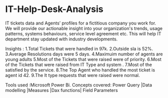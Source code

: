 # IT-Help-Desk-Analysis
IT tickets data and Agents’ profiles for a fictitious company you work for. We will provide our actionable insight into your organization's trends, usage patterns, systems behaviours, service level agreement etc. This will help  IT department stay updated with industry developments.


Insights :
1.Total Tickets that were handled in 97k.
2.Outside sla is 52%.
3.Average Resolutions days were 5 days.
4.Maximuim number of agents are young adults
5.Most of the Tickets that were raised were of priority.
6.Most of the Tickets that were raised from IT Type and system .
7.Most of the satisfied by the service.
8.The Top Agent who handled the most ticket is agent id 42.
9.The It type requests that were raised were normal.

Tools used :Microsoft Power Bi.
Concepts covered:
Power Query |Data modelling |Measures |Dax functions| Field Parameters
